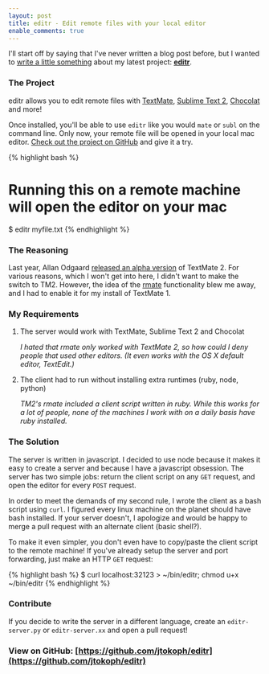 ```yaml
---
layout: post
title: editr - Edit remote files with your local editor
enable_comments: true
---
```


I'll start off by saying that I've never written a blog post before, but I wanted to [write a little something](/images/no-idea.jpeg) about my latest project: **[editr](https://github.com/jtokoph/editr)**.

### The Project

editr allows you to edit remote files with [TextMate](http://macromates.com/), [Sublime Text 2](http://www.sublimetext.com/2), [Chocolat](http://chocolatapp.com/) and more!

Once installed, you'll be able to use `editr` like you would `mate` or `subl` on the command line. Only now, your remote file will be opened in your local mac editor. [Check out the project on GitHub](https://github.com/jtokoph/editr) and give it a try.

{% highlight bash %}
# Running this on a remote machine will open the editor on your mac
$ editr myfile.txt
{% endhighlight %}

### The Reasoning

Last year, Allan Odgaard <a href="http://blog.macromates.com/2011/textmate-2-0-alpha/">released an alpha version</a> of TextMate 2. For various reasons, which I won't get into here, I didn't want to make the switch to TM2. However, the idea of the <a href="http://blog.macromates.com/2011/mate-and-rmate/">rmate</a> functionality blew me away, and I had to enable it for my install of TextMate 1.

### My Requirements

1. The server would work with TextMate, Sublime Text 2 and Chocolat

    _I hated that rmate only worked with TextMate 2, so how could I deny people that used other editors. (It even works with the OS X default editor, TextEdit.)_

2. The client had to run without installing extra runtimes (ruby, node, python)

    _TM2's rmate included a client script written in ruby. While this works for a lot of people, none of the machines I work with on a daily basis have ruby installed._



### The Solution

The server is written in javascript. I decided to use node because it makes it easy to create a server and because I have a javascript obsession. The server has two simple jobs: return the client script on any `GET` request, and open the editor for every `POST` request.

In order to meet the demands of my second rule, I wrote the client as a bash script using `curl`. I figured every linux machine on the planet should have bash installed. If your server doesn't, I apologize and would be happy to merge a pull request with an alternate client (basic shell?). 

To make it even simpler, you don't even have to copy/paste the client script to the remote machine! If you've already setup the server and port forwarding, just make an HTTP `GET` request:

{% highlight bash %}
$ curl localhost:32123 > ~/bin/editr; chmod u+x ~/bin/editr
{% endhighlight %}

### Contribute

If you decide to write the server in a different language, create an `editr-server.py` or `editr-server.xx` and open a pull request!

### View on GitHub: [https://github.com/jtokoph/editr](https://github.com/jtokoph/editr)

